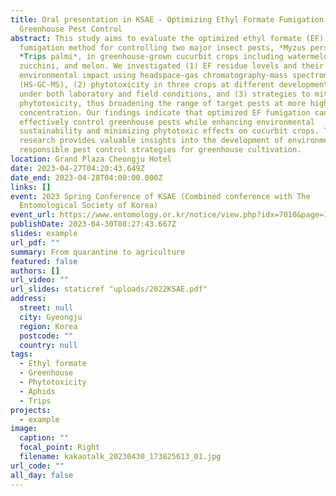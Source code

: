 ```yaml
---
title: Oral presentation in KSAE - Optimizing Ethyl Formate Fumigation for
  Greenhouse Pest Control
abstract: This study aims to evaluate the optimized ethyl formate (EF)
  fumigation method for controlling two major insect pests, *Myzus persicae* and
  *Trips palmi*, in greenhouse-grown cucurbit crops including watermelon,
  zucchini, and melon. We investigated (1) EF residue levels and their potential
  environmental impact using headspace-gas chromatography-mass spectrometry
  (HS-GC-MS), (2) phytotoxicity in three crops at different developmental stages
  under both laboratory and field conditions, and (3) strategies to mitigate
  phytotoxicity, thus broadening the range of target pests at more higher
  concentration. Our findings indicate that optimized EF fumigation can
  effectively control greenhouse pests while enhancing environmental
  sustainability and minimizing phytotoxic effects on cucurbit crops. This
  research provides valuable insights into the development of environmentally
  responsible pest control strategies for greenhouse cultivation.
location: Grand Plaza Cheongju Hotel
date: 2023-04-27T04:20:43.649Z
date_end: 2023-04-28T04:00:00.000Z
links: []
event: 2023 Spring Conference of KSAE (Combined conference with The
  Entomological Society of Korea)
event_url: https://www.entomology.or.kr/notice/view.php?idx=7010&page=1&search=&find=
publishDate: 2023-04-30T08:27:43.667Z
slides: example
url_pdf: ""
summary: From quarantine to agriculture 
featured: false
authors: []
url_video: ""
url_slides: staticref "uploads/2022KSAE.pdf"
address:
  street: null
  city: Gyeongju
  region: Korea
  postcode: ""
  country: null
tags:
  - Ethyl formate
  - Greenhouse
  - Phytotoxicity
  - Aphids
  - Trips
projects:
  - example
image:
  caption: ""
  focal_point: Right
  filename: kakaotalk_20230430_173825613_01.jpg
url_code: ""
all_day: false
---
```

